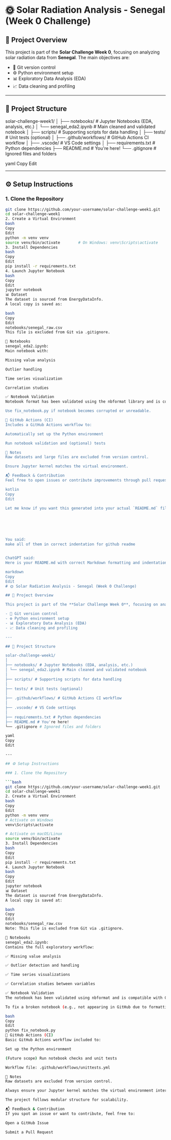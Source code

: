 # 🌞 Solar Radiation Analysis - Senegal (Week 0 Challenge)

## 📌 Project Overview

This project is part of the **Solar Challenge Week 0**, focusing on analyzing solar radiation data from **Senegal**. The main objectives are:

- 📁 Git version control  
- ⚙️ Python environment setup  
- 📊 Exploratory Data Analysis (EDA)  
- 📈 Data cleaning and profiling  

---

## 🧰 Project Structure

solar-challenge-week1/
│
├── notebooks/ # Jupyter Notebooks (EDA, analysis, etc.)
│ └── senegal_eda2.ipynb # Main cleaned and validated notebook
│
├── scripts/ # Supporting scripts for data handling
│
├── tests/ # Unit tests (optional)
│
├── .github/workflows/ # GitHub Actions CI workflow
│
├── .vscode/ # VS Code settings
│
├── requirements.txt # Python dependencies
├── README.md # You're here!
└── .gitignore # Ignored files and folders

yaml
Copy
Edit

---

## ⚙️ Setup Instructions

### 1. Clone the Repository

```bash
git clone https://github.com/your-username/solar-challenge-week1.git
cd solar-challenge-week1
2. Create a Virtual Environment
bash
Copy
Edit
python -m venv venv
source venv/bin/activate        # On Windows: venv\Scripts\activate
3. Install Dependencies
bash
Copy
Edit
pip install -r requirements.txt
4. Launch Jupyter Notebook
bash
Copy
Edit
jupyter notebook
📊 Dataset
The dataset is sourced from EnergyDataInfo.
A local copy is saved as:

bash
Copy
Edit
notebooks/senegal_raw.csv
This file is excluded from Git via .gitignore.

📒 Notebooks
senegal_eda2.ipynb:
Main notebook with:

Missing value analysis

Outlier handling

Time series visualization

Correlation studies

✅ Notebook Validation
Notebook format has been validated using the nbformat library and is compatible with GitHub's rendering engine.

Use fix_notebook.py if notebook becomes corrupted or unreadable.

🧪 GitHub Actions (CI)
Includes a GitHub Actions workflow to:

Automatically set up the Python environment

Run notebook validation and (optional) tests

🚧 Notes
Raw datasets and large files are excluded from version control.

Ensure Jupyter kernel matches the virtual environment.

📬 Feedback & Contribution
Feel free to open issues or contribute improvements through pull requests!

kotlin
Copy
Edit

Let me know if you want this generated into your actual `README.md` file directly.






You said:
make all of them in correct indentation for github readme 


ChatGPT said:
Here is your README.md with correct Markdown formatting and indentation for GitHub display:

markdown
Copy
Edit
# 🌞 Solar Radiation Analysis - Senegal (Week 0 Challenge)

## 📌 Project Overview

This project is part of the **Solar Challenge Week 0**, focusing on analyzing solar radiation data from **Senegal**. The main objectives are:

- 📁 Git version control  
- ⚙️ Python environment setup  
- 📊 Exploratory Data Analysis (EDA)  
- 📈 Data cleaning and profiling  

---

## 🧰 Project Structure

solar-challenge-week1/
│
├── notebooks/ # Jupyter Notebooks (EDA, analysis, etc.)
│ └── senegal_eda2.ipynb # Main cleaned and validated notebook
│
├── scripts/ # Supporting scripts for data handling
│
├── tests/ # Unit tests (optional)
│
├── .github/workflows/ # GitHub Actions CI workflow
│
├── .vscode/ # VS Code settings
│
├── requirements.txt # Python dependencies
├── README.md # You're here!
└── .gitignore # Ignored files and folders

yaml
Copy
Edit

---

## ⚙️ Setup Instructions

### 1. Clone the Repository

```bash
git clone https://github.com/your-username/solar-challenge-week1.git
cd solar-challenge-week1
2. Create a Virtual Environment
bash
Copy
Edit
python -m venv venv
# Activate on Windows
venv\Scripts\activate

# Activate on macOS/Linux
source venv/bin/activate
3. Install Dependencies
bash
Copy
Edit
pip install -r requirements.txt
4. Launch Jupyter Notebook
bash
Copy
Edit
jupyter notebook
📊 Dataset
The dataset is sourced from EnergyDataInfo.
A local copy is saved at:

bash
Copy
Edit
notebooks/senegal_raw.csv
Note: This file is excluded from Git via .gitignore.

📒 Notebooks
senegal_eda2.ipynb:
Contains the full exploratory workflow:

✅ Missing value analysis

✅ Outlier detection and handling

✅ Time series visualizations

✅ Correlation studies between variables

✅ Notebook Validation
The notebook has been validated using nbformat and is compatible with GitHub rendering.

To fix a broken notebook (e.g., not appearing in GitHub due to formatting issues), run:

bash
Copy
Edit
python fix_notebook.py
🧪 GitHub Actions (CI)
Basic GitHub Actions workflow included to:

Set up the Python environment

(Future scope) Run notebook checks and unit tests

Workflow file: .github/workflows/unittests.yml

🚧 Notes
Raw datasets are excluded from version control.

Always ensure your Jupyter kernel matches the virtual environment interpreter.

The project follows modular structure for scalability.

📬 Feedback & Contribution
If you spot an issue or want to contribute, feel free to:

Open a GitHub Issue

Submit a Pull Request


